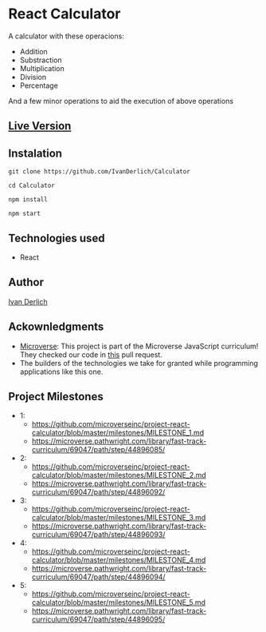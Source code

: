 # React Calculator

A calculator with these operacions:

  - Addition
  - Substraction
  - Multiplication
  - Division
  - Percentage

And a few minor operations to aid the execution of above operations

## [Live Version](https://ivanderlich-calculator.netlify.app/)

## Instalation

    git clone https://github.com/IvanDerlich/Calculator

    cd Calculator

    npm install

    npm start


## Technologies used

  - React

## Author

[Ivan Derlich](https://www.ivanderlich.com)

## Ackownledgments
  
- [Microverse](https://www.microverse.org/):   This project is part of the Microverse JavaScript curriculum! They checked our code in [this](https://github.com/SantiagoGuerra/to-do/pull/1) pull request.
- The builders of the technologies we take for granted while programming applications like this one.

## Project Milestones

- 1: 
  - https://github.com/microverseinc/project-react-calculator/blob/master/milestones/MILESTONE_1.md
  - https://microverse.pathwright.com/library/fast-track-curriculum/69047/path/step/44896085/
- 2: 
  - https://github.com/microverseinc/project-react-calculator/blob/master/milestones/MILESTONE_2.md
  - https://microverse.pathwright.com/library/fast-track-curriculum/69047/path/step/44896092/
- 3: 
  - https://github.com/microverseinc/project-react-calculator/blob/master/milestones/MILESTONE_3.md
  - https://microverse.pathwright.com/library/fast-track-curriculum/69047/path/step/44896093/
- 4: 
  - https://github.com/microverseinc/project-react-calculator/blob/master/milestones/MILESTONE_4.md
  - https://microverse.pathwright.com/library/fast-track-curriculum/69047/path/step/44896094/
- 5: 
  - https://github.com/microverseinc/project-react-calculator/blob/master/milestones/MILESTONE_5.md
  - https://microverse.pathwright.com/library/fast-track-curriculum/69047/path/step/44896095/
